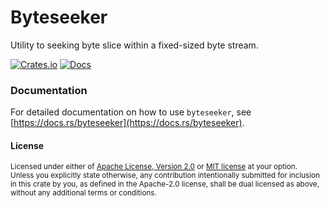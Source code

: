 # Byteseeker

Utility to seeking byte slice within a fixed-sized byte stream.

[![Crates.io](https://img.shields.io/crates/v/byteseeker?style=flat-square)](https://crates.io/crates/byteseeker)
[![Docs](https://docs.rs/byteseeker/badge.svg)](https://docs.rs/byteseeker/)

### Documentation

For detailed documentation on how to use `byteseeker`, see [https://docs.rs/byteseeker](https://docs.rs/byteseeker).

#### License

<sup>
Licensed under either of <a href="LICENSE-APACHE">Apache License, Version
2.0</a> or <a href="LICENSE-MIT">MIT license</a> at your option.
</sup>

<br>

<sub>
Unless you explicitly state otherwise, any contribution intentionally submitted
for inclusion in this crate by you, as defined in the Apache-2.0 license, shall
be dual licensed as above, without any additional terms or conditions.
</sub>